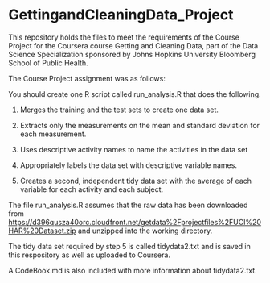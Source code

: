 GettingandCleaningData_Project
==============================

This repository holds the files to meet the requirements of the Course Project for the Coursera course Getting and Cleaning Data, part of the Data Science Specialization  sponsored by Johns Hopkins University Bloomberg School of Public Health.

The Course Project assignment was as follows:
 
 You should create one R script called run_analysis.R that does the following.
 
1. Merges the training and the test sets to create one data set.

2. Extracts only the measurements on the mean and standard deviation for each measurement.

3. Uses descriptive activity names to name the activities in the data set

4. Appropriately labels the data set with descriptive variable names.

5. Creates a second, independent tidy data set with the average of each variable for each activity and each subject.


The file run_analysis.R assumes that the raw data has been downloaded from 
https://d396qusza40orc.cloudfront.net/getdata%2Fprojectfiles%2FUCI%20HAR%20Dataset.zip
and unzipped into the working directory.

The tidy data set required by step 5 is called tidydata2.txt and is saved in this respository as well as uploaded to Coursera.

A CodeBook.md is also included with more information about tidydata2.txt.
